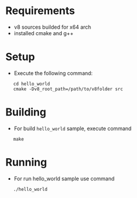 Requirements
============
* v8 sources builded for x64 arch
* installed cmake and g++

Setup
=====
* Execute the following command:
```
   cd hello_world
   cmake -Dv8_root_path=/path/to/v8folder src
```

Building
========
* For build ```hello_world``` sample, execute command
```
   make
```

Running
=======
* For run hello_world sample use command
```
   ./hello_world
```
